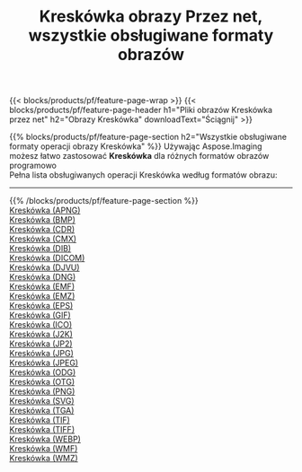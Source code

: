 ﻿---
title: Kreskówka obrazy Przez net, wszystkie obsługiwane formaty obrazów 
weight: 3920
url: /pl/net/cartoonify 
lang: pl
langdirlevel: 2
locales: zh-hans,ja,it,ru,de,es,fr,nl,id,lt,pl,pt,vi,tr,ko,zh-hant,ar,hi,th,sv,cs,uk,he
description: Używając Aspose.Imaging możesz łatwo Kreskówka obrazy Via net
---

{{< blocks/products/pf/feature-page-wrap >}}
{{< blocks/products/pf/feature-page-header h1="Pliki obrazów Kreskówka przez net" h2="Obrazy Kreskówka" downloadText="Ściągnij" >}}


{{% blocks/products/pf/feature-page-section  h2="Wszystkie obsługiwane formaty operacji obrazy Kreskówka" %}}
Używając Aspose.Imaging możesz łatwo zastosować **Kreskówka** dla różnych formatów obrazów programowo
<br/>
Pełna lista obsługiwanych operacji Kreskówka według formatów obrazu:
<hr/>
{{% /blocks/products/pf/feature-page-section %}}
<div class="container-fluid productfamilypage bg-gray">
    <div class="convertypes bg-gray agp-content section">
        <div class="container">
		<div class="row other-converters">
		    <div class='col-md-2 other-converter remove-lp remove-rp'><a href="/imaging/pl/net/cartoonify/apng" >Kreskówka (APNG)</a></div><div class='col-md-2 other-converter remove-lp remove-rp'><a href="/imaging/pl/net/cartoonify/bmp" >Kreskówka (BMP)</a></div><div class='col-md-2 other-converter remove-lp remove-rp'><a href="/imaging/pl/net/cartoonify/cdr" >Kreskówka (CDR)</a></div><div class='col-md-2 other-converter remove-lp remove-rp'><a href="/imaging/pl/net/cartoonify/cmx" >Kreskówka (CMX)</a></div><div class='col-md-2 other-converter remove-lp remove-rp'><a href="/imaging/pl/net/cartoonify/dib" >Kreskówka (DIB)</a></div><div class='col-md-2 other-converter remove-lp remove-rp'><a href="/imaging/pl/net/cartoonify/dicom" >Kreskówka (DICOM)</a></div><div class='col-md-2 other-converter remove-lp remove-rp'><a href="/imaging/pl/net/cartoonify/djvu" >Kreskówka (DJVU)</a></div><div class='col-md-2 other-converter remove-lp remove-rp'><a href="/imaging/pl/net/cartoonify/dng" >Kreskówka (DNG)</a></div><div class='col-md-2 other-converter remove-lp remove-rp'><a href="/imaging/pl/net/cartoonify/emf" >Kreskówka (EMF)</a></div><div class='col-md-2 other-converter remove-lp remove-rp'><a href="/imaging/pl/net/cartoonify/emz" >Kreskówka (EMZ)</a></div><div class='col-md-2 other-converter remove-lp remove-rp'><a href="/imaging/pl/net/cartoonify/eps" >Kreskówka (EPS)</a></div><div class='col-md-2 other-converter remove-lp remove-rp'><a href="/imaging/pl/net/cartoonify/gif" >Kreskówka (GIF)</a></div><div class='col-md-2 other-converter remove-lp remove-rp'><a href="/imaging/pl/net/cartoonify/ico" >Kreskówka (ICO)</a></div><div class='col-md-2 other-converter remove-lp remove-rp'><a href="/imaging/pl/net/cartoonify/j2k" >Kreskówka (J2K)</a></div><div class='col-md-2 other-converter remove-lp remove-rp'><a href="/imaging/pl/net/cartoonify/jp2" >Kreskówka (JP2)</a></div><div class='col-md-2 other-converter remove-lp remove-rp'><a href="/imaging/pl/net/cartoonify/jpg" >Kreskówka (JPG)</a></div><div class='col-md-2 other-converter remove-lp remove-rp'><a href="/imaging/pl/net/cartoonify/jpeg" >Kreskówka (JPEG)</a></div><div class='col-md-2 other-converter remove-lp remove-rp'><a href="/imaging/pl/net/cartoonify/odg" >Kreskówka (ODG)</a></div><div class='col-md-2 other-converter remove-lp remove-rp'><a href="/imaging/pl/net/cartoonify/otg" >Kreskówka (OTG)</a></div><div class='col-md-2 other-converter remove-lp remove-rp'><a href="/imaging/pl/net/cartoonify/png" >Kreskówka (PNG)</a></div><div class='col-md-2 other-converter remove-lp remove-rp'><a href="/imaging/pl/net/cartoonify/svg" >Kreskówka (SVG)</a></div><div class='col-md-2 other-converter remove-lp remove-rp'><a href="/imaging/pl/net/cartoonify/tga" >Kreskówka (TGA)</a></div><div class='col-md-2 other-converter remove-lp remove-rp'><a href="/imaging/pl/net/cartoonify/tif" >Kreskówka (TIF)</a></div><div class='col-md-2 other-converter remove-lp remove-rp'><a href="/imaging/pl/net/cartoonify/tiff" >Kreskówka (TIFF)</a></div><div class='col-md-2 other-converter remove-lp remove-rp'><a href="/imaging/pl/net/cartoonify/webp" >Kreskówka (WEBP)</a></div><div class='col-md-2 other-converter remove-lp remove-rp'><a href="/imaging/pl/net/cartoonify/wmf" >Kreskówka (WMF)</a></div><div class='col-md-2 other-converter remove-lp remove-rp'><a href="/imaging/pl/net/cartoonify/wmz" >Kreskówka (WMZ)</a></div>
                </div>
        </div>
    </div>
</div>
<br/>
